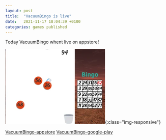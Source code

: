 ```yaml
---
layout: post
title:  "VacuumBingo is live"
date:   2021-11-17 18:04:39 +0100
categories: games published
---
```

Today VacuumBingo whent live on appstore!

![VacuumBingo](/img/vacuum-bingo.webp){:class="img-responsive"}

[VacuumBingo-appstore](https://apps.apple.com/us/app/vacuum-bingo/id1595282455)
[VacuumBingo-google-play](https://play.google.com/store/apps/details?id=com.SigridMadeAGame.VacuumBingo)
